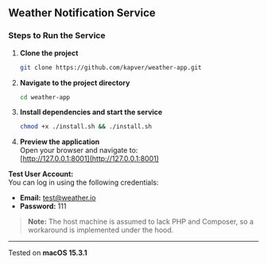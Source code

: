 ## Weather Notification Service

### Steps to Run the Service

1. **Clone the project**
   ```bash
   git clone https://github.com/kapver/weather-app.git
   ```

2. **Navigate to the project directory**
   ```bash
   cd weather-app
   ```

3. **Install dependencies and start the service**
   ```bash
   chmod +x ./install.sh && ./install.sh
   ```

4. **Preview the application**  
   Open your browser and navigate to:  
   [http://127.0.0.1:8001](http://127.0.0.1:8001)

**Test User Account:**  
You can log in using the following credentials:

- **Email:** test@weather.io
- **Password:** 111

> **Note:** The host machine is assumed to lack PHP and Composer, so a workaround is implemented under the hood.

---

Tested on **macOS 15.3.1**